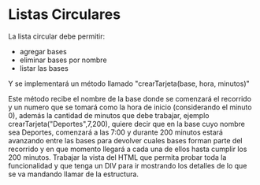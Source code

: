#   Listas Circulares
La lista circular debe permitir:
- agregar bases
- eliminar bases por nombre
- listar las bases

Y se implementará un método llamado "crearTarjeta(base, hora, minutos)"

Este método recibe el nombre de la base donde se comenzará el recorrido y un numero que se tomará como la hora de inicio (considerando el minuto 0), además la cantidad de minutos que debe trabajar, ejemplo crearTarjeta("Deportes",7,200), quiere decir que en la base cuyo nombre sea Deportes, comenzará a las 7:00 y durante 200 minutos estará avanzando entre las bases para devolver  cuales bases forman parte del recorrido y en que momento llegará a cada una de ellos hasta cumplir los 200 minutos.
Trabajar la vista del HTML que permita probar toda la funcionalidad y que tenga un DIV para ir mostrando los detalles de lo que se va mandando llamar de la estructura.